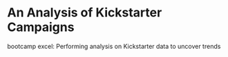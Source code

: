 # An Analysis of Kickstarter Campaigns
bootcamp excel: Performing analysis on Kickstarter data to uncover trends
